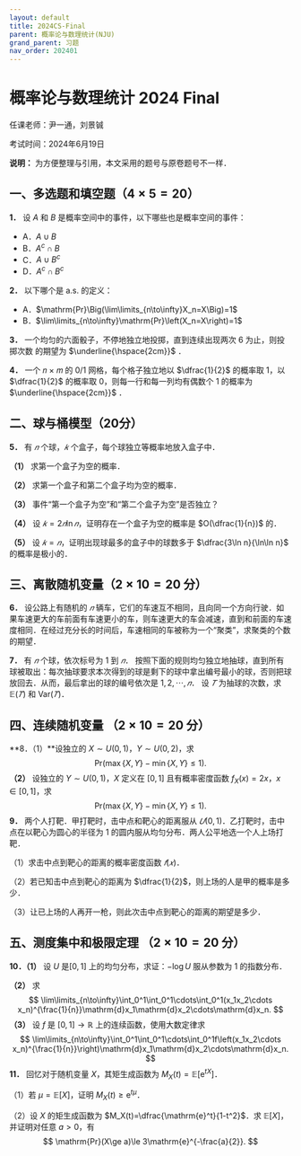 ```yaml
---
layout: default
title: 2024CS-Final
parent: 概率论与数理统计(NJU)
grand_parent: 习题
nav_order: 202401
---
```


# 概率论与数理统计 2024 Final

任课老师：尹一通，刘景铖

考试时间：2024年6月19日

**说明：** 为方便整理与引用，本文采用的题号与原卷题号不一样．

## 一、多选题和填空题（$4\times 5=20$）

**1．** 设 $A$ 和 $B$ 是概率空间中的事件，以下哪些也是概率空间的事件：

- A．$A\cup B$
- B．$A^c\cap B$
- C．$A\cup B^c$
- D．$A^c\cap B^c$



**2．** 以下哪个是 a.s. 的定义：

- A．$\mathrm{Pr}\Big(\lim\limits_{n\to\infty}X_n=X\Big)=1$
- B．$\lim\limits_{n\to\infty}\mathrm{Pr}\left(X_n=X\right)=1$



**3．** 一个均匀的六面骰子，不停地独立地投掷，直到连续出现两次 6 为止，则投掷次数
的期望为 $\underline{\hspace{2cm}}$ ．



**4．** 一个 𝑛 × 𝑚 的 $0/1$ 网格，每个格子独立地以 $\dfrac{1}{2}$ 的概率取 $1$，以 $\dfrac{1}{2}$ 的概率取 $0$，则每一行和每一列均有偶数个 $1$ 的概率为 $\underline{\hspace{2cm}}$ ．



## 二、球与桶模型（20分）

**5．** 有 $𝑛$ 个球，$𝑘$ 个盒子，每个球独立等概率地放入盒子中．

**（1）** 求第一个盒子为空的概率．

**（2）** 求第一个盒子和第二个盒子均为空的概率．

**（3）** 事件“第一个盒子为空”和“第二个盒子为空”是否独立？

**（4）** 设 $𝑘 = 2𝑛 \ln 𝑛$，证明存在一个盒子为空的概率是  $O(\dfrac{1}{n})$ 的．

**（5）** 设 $𝑘 = 𝑛$，证明出现球最多的盒子中的球数多于 $\dfrac{3\ln n}{\ln\ln n}$ 的概率是极小的．



## 三、离散随机变量（$2\times 10=20$ 分）

**6．** 设公路上有随机的 $𝑛$ 辆车，它们的车速互不相同，且向同一个方向行驶．如果车速更大的车前面有车速更小的车，则车速更大的车会减速，直到和前面的车速度相同．在经过充分长的时间后，车速相同的车被称为一个“聚类”，求聚类的个数的期望．



**7．** 有 $𝑛$ 个球，依次标号为 $1$ 到 $𝑛$． 按照下面的规则均匀独立地抽球，直到所有球被取出：每次抽球要求本次得到的球是剩下的球中拿出编号最小的球，否则把球放回去．从而，最后拿出的球的编号依次是 $1, 2, \cdots, 𝑛$． 设 $𝑇$ 为抽球的次数，求 $\mathbb{E}(𝑇)$ 和 $\mathrm{Var}(𝑇 )$．



## 四、连续随机变量 （$2\times 10=20$ 分）

**8．（1）**设独立的 $X\sim U(0,1)$，$Y\sim U(0,2)$，求
$$
\mathrm{Pr}(\max\{X,Y\}-\min\{X,Y\}\le 1).
$$
**（2）** 设独立的 $Y\sim U(0,1)$，$X$ 定义在 $[0,1]$ 且有概率密度函数 $f_X(x)=2x$，$x\in[0,1]$，求
$$
\mathrm{Pr}(\max\{X,Y\}-\min\{X,Y\}\le 1).
$$
**9．** 两个人打靶．甲打靶时，击中点和靶心的距离服从 $𝑈 (0, 1)$．乙打靶时，击中点在以靶心为圆心的半径为 $1$ 的圆内服从均匀分布．两人公平地选一个人上场打靶．

（1）求击中点到靶心的距离的概率密度函数 $𝑓(𝑥)$．

（2）若已知击中点到靶心的距离为 $\dfrac{1}{2}$，则上场的人是甲的概率是多少．

（3）让已上场的人再开一枪，则此次击中点到靶心的距离的期望是多少．



## 五、测度集中和极限定理 （$2\times 10=20$ 分）

**10．（1）** 设 $U$ 是$[0,1]$ 上的均匀分布，求证：$-\log U$ 服从参数为 $1$ 的指数分布．

**（2）** 求
$$
\lim\limits_{n\to\infty}\int_0^1\int_0^1\cdots\int_0^1(x_1x_2\cdots x_n)^{\frac{1}{n}}\mathrm{d}x_1\mathrm{d}x_2\cdots\mathrm{d}x_n.
$$
**（3）** 设 $f$ 是 $[0,1]\to\mathbb{R}$ 上的连续函数，使用大数定律求
$$
\lim\limits_{n\to\infty}\int_0^1\int_0^1\cdots\int_0^1f\left(x_1x_2\cdots x_n)^{\frac{1}{n}}\right)\mathrm{d}x_1\mathrm{d}x_2\cdots\mathrm{d}x_n.
$$
**11．** 回忆对于随机变量 $X$，其矩生成函数为 $M_X(t)=\mathbb{E}[\mathrm{e}^{tX}]$．

（1）若 $\mu=\mathbb{E}[X]$，证明 $M_X(t) \ge \mathrm{e}^{t\mu}$．

（2）设 $X$ 的矩生成函数为 $M_X(t)=\dfrac{\mathrm{e}^t}{1-t^2}$．求 $\mathbb{E}[X]$，并证明对任意 $a>0$，有
$$
\mathrm{Pr}(X\ge a)\le 3\mathrm{e}^{-\frac{a}{2}}.
$$
